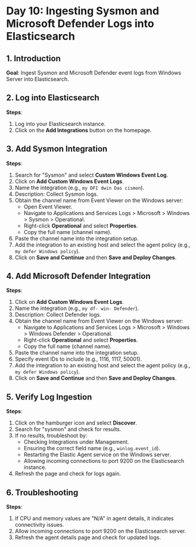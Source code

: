 # Day 10: Ingesting Sysmon and Microsoft Defender Logs into Elasticsearch

## 1. Introduction

**Goal**: Ingest Sysmon and Microsoft Defender event logs from Windows Server into Elasticsearch.
## 2. Log into Elasticsearch

**Steps**:

1. Log into your Elasticsearch instance.
2. Click on the **Add Integrations** button on the homepage.

## 3. Add Sysmon Integration

**Steps**:

1. Search for "Sysmon" and select **Custom Windows Event Log**.
2. Click on **Add Custom Windows Event Logs**.
3. Name the integration (e.g., `my DFI dwin Das cismon`).
4. Description: Collect Sysmon logs.
5. Obtain the channel name from Event Viewer on the Windows server:
    - Open Event Viewer.
    - Navigate to Applications and Services Logs > Microsoft > Windows > Sysmon > Operational.
    - Right-click **Operational** and select **Properties**.
    - Copy the full name (channel name).
6. Paste the channel name into the integration setup.
7. Add the integration to an existing host and select the agent policy (e.g., `my defer Windows policy`).
8. Click on **Save and Continue** and then **Save and Deploy Changes**.

## 4. Add Microsoft Defender Integration

**Steps**:

1. Click on **Add Custom Windows Event Logs**.
2. Name the integration (e.g., `my df- win- Defender`).
3. Description: Collect Defender logs.
4. Obtain the channel name from Event Viewer on the Windows server:
    - Navigate to Applications and Services Logs > Microsoft > Windows > Windows Defender > Operational.
    - Right-click **Operational** and select **Properties**.
    - Copy the full name (channel name).
5. Paste the channel name into the integration setup.
6. Specify event IDs to include (e.g., 1116, 1117, 50001).
7. Add the integration to an existing host and select the agent policy (e.g., `my defer Windows policy`).
8. Click on **Save and Continue** and then **Save and Deploy Changes**.
## 5. Verify Log Ingestion

**Steps**:

1. Click on the hamburger icon and select **Discover**.
2. Search for "sysmon" and check for results.
3. If no results, troubleshoot by:
    - Checking Integrations under Management.
    - Ensuring the correct field name (e.g., `winlog.event_id`).
    - Restarting the Elastic Agent service on the Windows server.
    - Allowing incoming connections to port 9200 on the Elasticsearch instance.
4. Refresh the page and check for logs again.

## 6. Troubleshooting

**Steps**:

1. If CPU and memory values are "N/A" in agent details, it indicates connectivity issues.
2. Allow incoming connections to port 9200 on the Elasticsearch server.
3. Refresh the agent details page and check for updated logs.

